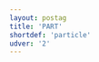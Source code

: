 ```yaml
---
layout: postag
title: 'PART'
shortdef: 'particle'
udver: '2'
---
```

<!-- Interlanguage links updated St lis 3 20:58:12 CET 2021 -->
